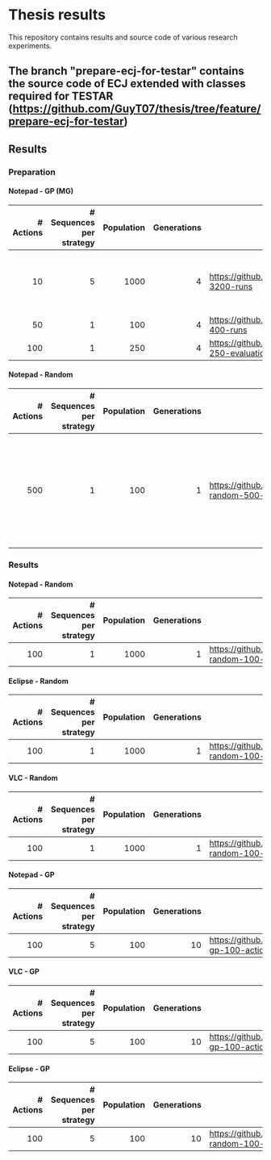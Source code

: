 # Thesis results

This repository contains results and source code of various research experiments.

## The branch "prepare-ecj-for-testar" contains the source code of ECJ extended with classes required for TESTAR (https://github.com/GuyT07/thesis/tree/feature/prepare-ecj-for-testar)

## Results

### Preparation

#### Notepad - GP (MG)

| # Actions | # Sequences per strategy | Population | Generations | Url | Reason |
| ---------:| ------------------------:| ----------:| -----------:| ----|--------|
| 10 | 5 | 1000 | 4 | https://github.com/GuyT07/thesis/tree/preparation/notepad-3200-runs | stopped run prematurely (had to work on VM)|
| 50 | 1 | 100 | 4 | https://github.com/GuyT07/thesis/tree/preparation/notepad-400-runs | Completed |
| 100 | 1 | 250 | 4 | https://github.com/GuyT07/thesis/tree/preparation/notepad-250-evaluations-4-generations | Completed |

#### Notepad - Random
| # Actions | # Sequences per strategy | Population | Generations | Url | Reason |
| ---------:| ------------------------:| ----------:| -----------:| ----|--------|
| 500 | 1 | 100 | 1 | https://github.com/GuyT07/thesis/blob/preparation/notepad-random-500-actions-61-sequences/README.md | The setup didn't execute succesfully due to multiple hangs. Had to stop it after a while (61 runs). |  
### Results

#### Notepad - Random
| # Actions | # Sequences per strategy | Population | Generations | Url | Reason |
| ---------:| ------------------------:| ----------:| -----------:| ----|--------|
| 100 | 1 | 1000 | 1 | https://github.com/GuyT07/thesis/tree/notepad-random-100-actions-1000-sequences | |

#### Eclipse - Random
| # Actions | # Sequences per strategy | Population | Generations | Url | Reason |
| ---------:| ------------------------:| ----------:| -----------:| ----|--------|
| 100 | 1 | 1000 | 1 | https://github.com/GuyT07/thesis/tree/eclipse-random-100-actions-1000-sequences | |

#### VLC - Random
| # Actions | # Sequences per strategy | Population | Generations | Url | Reason |
| ---------:| ------------------------:| ----------:| -----------:| ----|--------|
| 100 | 1 | 1000 | 1 | https://github.com/GuyT07/thesis/tree/vlc-random-100-actions-1000-sequences | |

#### Notepad - GP
| # Actions | # Sequences per strategy | Population | Generations | Url | Reason |
| ---------:| ------------------------:| ----------:| -----------:| ----|--------|
| 100 | 5 | 100 | 10 | https://github.com/GuyT07/thesis/tree/notepad-gp-100-actions-5000-sequences | |

#### VLC - GP
| # Actions | # Sequences per strategy | Population | Generations | Url | Reason |
| ---------:| ------------------------:| ----------:| -----------:| ----|--------|
| 100 | 5 | 100 | 10 | https://github.com/GuyT07/thesis/tree/vlc-gp-100-actions-5000-sequences | |

#### Eclipse - GP
| # Actions | # Sequences per strategy | Population | Generations | Url | Reason |
| ---------:| ------------------------:| ----------:| -----------:| ----|--------|
| 100 | 5 | 100 | 10 | https://github.com/GuyT07/thesis/tree/notepad-random-100-actions-1000-sequences | |

